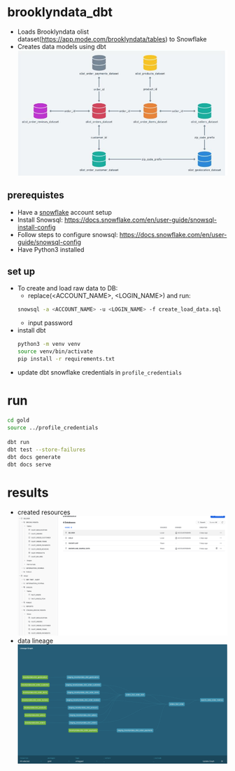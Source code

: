 # brooklyndata_dbt
* Loads Brooklyndata olist dataset(https://app.mode.com/brooklyndata/tables) to Snowflake
* Creates data models using dbt
![Alt text](imgs/image.png)

## prerequistes
* Have a [snowflake](https://signup.snowflake.com/?utm_source=google&utm_medium=paidsearch&utm_campaign=na-ca-en-brand-product-phrase&utm_content=go-eta-evg-ss-free-trial&utm_term=c-g-snowflake%20software-p&_bt=579189974810&_bk=snowflake%20software&_bm=p&_bn=g&_bg=136172940948&gclsrc=aw.ds&gad=1&gclid=Cj0KCQjwl8anBhCFARIsAKbbpyS5Y7XMEmrxORu7SObFo3SAqnAwaCdM7ov2ACIbl5wiPa44G3Mw4EsaAkA3EALw_wcB) account setup
* Install Snowsql: https://docs.snowflake.com/en/user-guide/snowsql-install-config
* Follow steps to configure snowsql: https://docs.snowflake.com/en/user-guide/snowsql-config
* Have Python3 installed

## set up
* To create and load raw data to DB:
  * replace(<ACCOUNT_NAME>, <LOGIN_NAME>) and run:
  ```bash
  snowsql -a <ACCOUNT_NAME> -u <LOGIN_NAME> -f create_load_data.sql
  ```
  * input password
* install dbt
   ```bash
   python3 -m venv venv
   source venv/bin/activate
   pip install -r requirements.txt
   ```
* update dbt snowflake credentials in `profile_credentials`

# run
```bash
cd gold
source ../profile_credentials

dbt run
dbt test --store-failures
dbt docs generate
dbt docs serve
```

# results
* created resources
![Alt text](imgs/snowflake_resources.png)
* data lineage
![Alt text](imgs/lineage.png)
